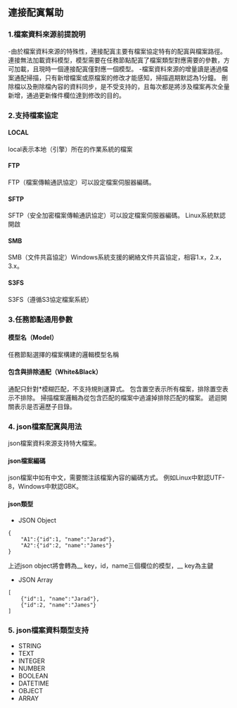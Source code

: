 ## **連接配寘幫助**

### **1.檔案資料來源前提說明**
-由於檔案資料來源的特殊性，連接配寘主要有檔案協定特有的配寘與檔案路徑。 連接無法加載資料模型，模型需要在任務節點配寘了檔案類型對應需要的參數，方可加載，且現時一個連接配寘僅對應一個模型。
-檔案資料來源的增量讀是通過檔案通配掃描，只有新增檔案或原檔案的修改才能感知，掃描週期默認為1分鐘。 刪除檔以及刪除檔內容的資料同步，是不受支持的，且每次都是將涉及檔案再次全量新增，通過更新條件欄位達到修改的目的。

### **2.支持檔案協定**
#### **LOCAL**
local表示本地（引擎）所在的作業系統的檔案
#### **FTP**
FTP（檔案傳輸通訊協定）可以設定檔案伺服器編碼。
#### **SFTP**
SFTP（安全加密檔案傳輸通訊協定）可以設定檔案伺服器編碼。 Linux系統默認開啟
#### **SMB**
SMB（文件共亯協定）Windows系統支援的網絡文件共亯協定，相容1.x，2.x，3.x。
#### **S3FS**
S3FS（遵循S3協定檔案系統）

### **3.任務節點通用參數**
#### **模型名（Model）**
任務節點選擇的檔案構建的邏輯模型名稱
#### **包含與排除通配（White&Black）**
通配只針對*模糊匹配，不支持規則運算式。 包含置空表示所有檔案，排除置空表示不排除。 掃描檔案邏輯為從包含匹配的檔案中過濾掉排除匹配的檔案。 遞迴開關表示是否遍歷子目錄。

### **4. json檔案配寘與用法**
json檔案資料來源支持特大檔案。
#### **json檔案編碼**
json檔案中如有中文，需要關注該檔案內容的編碼方式。 例如Linux中默認UTF-8，Windows中默認GBK。
#### **json類型**
- JSON Object
```
{
    "A1":{"id":1, "name":"Jarad"},
    "A2":{"id":2, "name":"James"}
}
```
上述json object將會轉為__ key，id，name三個欄位的模型，__ key為主鍵
- JSON Array
```
[
    {"id":1, "name":"Jarad"},
    {"id":2, "name":"James"}
]
```

### **5. json檔案資料類型支持**
- STRING
- TEXT
- INTEGER
- NUMBER
- BOOLEAN
- DATETIME
- OBJECT
- ARRAY